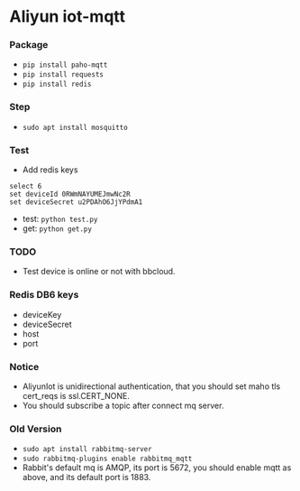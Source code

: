 # Aliyun iot-mqtt

### Package
- `pip install paho-mqtt`
- `pip install requests`
- `pip install redis`

### Step
- `sudo apt install mosquitto`

### Test
- Add redis keys
```
select 6
set deviceId 0RWmNAYUMEJmwNc2R
set deviceSecret u2PDAhO6JjYPdmA1
```
- test: `python test.py`
- get: `python get.py`

### TODO
- Test device is online or not with bbcloud.

### Redis DB6 keys
- deviceKey
- deviceSecret
- host
- port

### Notice
- AliyunIot is unidirectional authentication, that you should set maho tls  cert_reqs is ssl.CERT_NONE.
- You should subscribe a topic after connect mq server.

### Old Version
- `sudo apt install rabbitmq-server`
- `sudo rabbitmq-plugins enable rabbitmq_mqtt`
- Rabbit's default mq is AMQP, its port is 5672, you should enable mqtt as above, and its default port is 1883.
